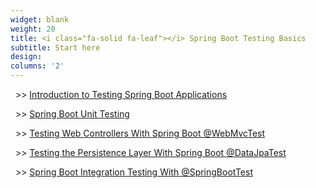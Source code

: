 ```yaml
---
widget: blank
weight: 20
title: <i class="fa-solid fa-leaf"></i> Spring Boot Testing Basics
subtitle: Start here
design:
columns: '2'
---
```


&nbsp; >> [Introduction to Testing Spring Boot Applications](/spring-boot-testing-introduction)

&nbsp; >> [Spring Boot Unit Testing](/spring-boot-unit-testing)

&nbsp; >> [Testing Web Controllers With Spring Boot @WebMvcTest](/spring-boot-webmvctest)

&nbsp; >> [Testing the Persistence Layer With Spring Boot @DataJpaTest](/spring-boot-datajpatest)

&nbsp; >> [Spring Boot Integration Testing With @SpringBootTest](/spring-boot-integration-testing)
